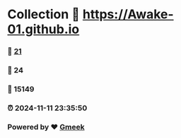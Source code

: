 # Collection :link: https://Awake-01.github.io 
### :page_facing_up: [21](https://Awake-01.github.io/tag.html) 
### :speech_balloon: 24 
### :hibiscus: 15149 
### :alarm_clock: 2024-11-11 23:35:50 
### Powered by :heart: [Gmeek](https://github.com/Meekdai/Gmeek)
